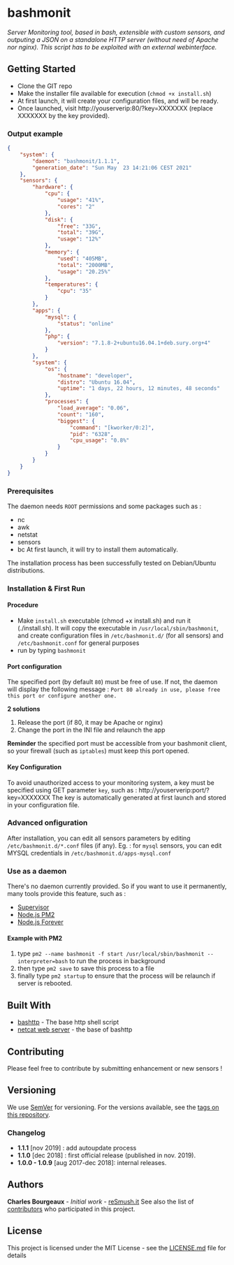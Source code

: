 # bashmonit

*Server Monitoring tool, based in bash, extensible with custom sensors, and outputing a JSON on a standalone HTTP server (without need of Apache nor nginx). This script has to be exploited with an external webinterface.*

## Getting Started

* Clone the GIT repo
* Make the installer file available for execution (`chmod +x install.sh`)
* At first launch, it will create your configuration files, and will be ready.
* Once launched, visit http://youserverip:80/?key=XXXXXXX (replace XXXXXXX by the key provided).

### Output example

```json
{
    "system": {
        "daemon": "bashmonit/1.1.1",
        "generation_date": "Sun May  23 14:21:06 CEST 2021"
    },
    "sensors": {
        "hardware": {
            "cpu": {
                "usage": "41%",
                "cores": "2"
            },
            "disk": {
                "free": "33G",
                "total": "39G",
                "usage": "12%"
            },
            "memory": {
                "used": "405MB",
                "total": "2000MB",
                "usage": "20.25%"
            },
            "temperatures": {
                "cpu": "35"
            }
        },
        "apps": {
            "mysql": {
                "status": "online"
            },
            "php": {
                "version": "7.1.8-2+ubuntu16.04.1+deb.sury.org+4"
            }
        },
        "system": {
            "os": {
                "hostname": "developer",
                "distro": "Ubuntu 16.04",
                "uptime": "1 days, 22 hours, 12 minutes, 48 seconds"
            },
            "processes": {
                "load_average": "0.06",
                "count": "160",
                "biggest": {
                    "command": "[kworker/0:2]",
                    "pid": "6328",
                    "cpu_usage": "0.8%"
                }
            }
        }
    }
}
```


### Prerequisites

The daemon needs `ROOT` permissions and some packages such as :
* nc
* awk
* netstat
* sensors
* bc
At first launch, it will try to install them automatically.

The installation process has been successfully tested on Debian/Ubuntu distributions.

### Installation & First Run

#### Procedure

- Make `install.sh` executable (chmod +x install.sh) and run it (./install.sh). It will copy the executable in `/usr/local/sbin/bashmonit`, and create configuration files in `/etc/bashmonit.d/` (for all sensors) and `/etc/bashmonit.conf` for general purposes
- run by typing `bashmonit`

#### Port configuration

The specified port (by default `80`) must be free of use. If not, the daemon will display the following message :
`Port 80 already in use, please free this port or configure another one.`

**2 solutions**
1. Release the port (if 80, it may be Apache or nginx)
2. Change the port in the INI file and relaunch the app
 
**Reminder** the specified port must be accessible from your bashmonit client, so your firewall (such as `iptables`) must keep this port opened.

#### Key Configuration

To avoid unauthorized access to your monitoring system, a key must be specified using GET parameter `key`, such as : http://youserverip:port/?key=XXXXXXX
The key is automatically generated at first launch and stored in your configuration file.

### Advanced onfiguration

After installation, you can edit all sensors parameters by editing `/etc/bashmonit.d/*.conf` files (if any).
Eg. : for `mysql` sensors, you can edit MYSQL credentials in `/etc/bashmonit.d/apps-mysql.conf` 


### Use as a daemon

There's no daemon currently provided. So if you want to use it permanently, many tools provide this feature, such as :
- [Supervisor](http://supervisord.org/)
- [Node.js PM2](https://pm2.keymetrics.io/)
- [Node.js Forever](https://www.npmjs.com/package/forever)

#### Example with PM2

1. type `pm2 --name bashmonit -f start /usr/local/sbin/bashmonit --interpreter=bash` to run the process in background
2. then type `pm2 save` to save this process to a file
3. finally type `pm2 startup` to ensure that the process will be relaunch if server is rebooted.


## Built With

* [bashttp](http://www.dropwizard.io/1.0.2/docs/) - The base http shell script
* [netcat web server](https://forums.hak5.org/index.php?/topic/30075-bash-netcat-only-web-server/) - the base of bashttp

## Contributing

Please feel free to contribute by submitting enhancement or new sensors !

## Versioning

We use [SemVer](http://semver.org/) for versioning. For the versions available, see the [tags on this repository](https://github.com/charlyie/bashmonit/tags). 

### Changelog
* **1.1.1** [nov 2019] : add autoupdate process 
* **1.1.0** [dec 2018] : first official release (published in nov. 2019).
* **1.0.0 - 1.0.9** [aug 2017-dec 2018]: internal releases.

## Authors

**Charles Bourgeaux** - *Initial work* - [reSmush.it](https://resmush.it)
See also the list of [contributors](https://github.com/charlyie/bashmonit/contributors) who participated in this project.

## License

This project is licensed under the MIT License - see the [LICENSE.md](LICENSE.md) file for details


